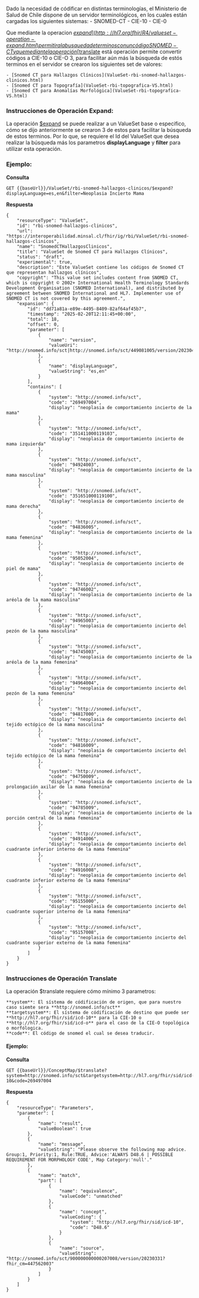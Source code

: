 Dado la necesidad de códificar en distintas terminologías, el Ministerio de Salud de Chile dispone de un servidor terminológicos, en los cuales están cargadas los siguientes sistemas:
    - SNOMED-CT
    - CIE-10
    - CIE-0

Que mediante la operacion [$expand](http://hl7.org/fhir/R4/valueset-operation-expand.html) permitira la busqueda de terminos con un código SNOMED-CT y que mediante la operación [$translate](http://hl7.org/fhir/R4/conceptmap-operation-translate.html) está operación permite convertir códigos a CIE-10 o CIE-O 3, para facilitar aún más la búsqueda de estós terminos en el servidor se crearon los siguientes set de valores:

    - [Snomed CT para Hallazgos Clínicos](ValueSet-rbi-snomed-hallazgos-clinicos.html)
    - [Snomed CT para Topografía](ValueSet-rbi-topografica-VS.html)
    - [Snomed CT para Anomalías Morfológica](ValueSet-rbi-topografica-VS.html)

### Instrucciones de Operación Expand:

La operación [$expand](http://hl7.org/fhir/R4/valueset-operation-expand.html) se puede realizar a un ValueSet base o especifico, cómo se dijo anteriormente se crearon 3 de estos para facilitar la búsqueda de estos terminos. Por lo que, se requiere el Id del ValueSet que desea realizar la búsqueda más los parametros **displayLanguage** y **filter** para utilizar esta operación.

### Ejemplo:

**Consulta**
```
GET {{baseUrl}}/ValueSet/rbi-snomed-hallazgos-clinicos/$expand?displayLanguage=es,en&filter=Neoplasia Incierto Mama
```
**Respuesta**
```
{
    "resourceType": "ValueSet",
    "id": "rbi-snomed-hallazgos-clinicos",
    "url": "https://interoperabilidad.minsal.cl/fhir/ig/rbi/ValueSet/rbi-snomed-hallazgos-clinicos",
    "name": "SnomedCTHallazgosClinicos",
    "title": "ValueSet de Snomed CT para Hallazgos Clínicos",
    "status": "draft",
    "experimental": true,
    "description": "Este ValueSet contiene los códigos de Snomed CT que representan hallazgos clínicos",
    "copyright": "This value set includes content from SNOMED CT, which is copyright © 2002+ International Health Terminology Standards Development Organisation (SNOMED International), and distributed by agreement between SNOMED International and HL7. Implementer use of SNOMED CT is not covered by this agreement.",
    "expansion": {
        "id": "dd71a81a-e89e-4495-8409-82af64af45b7",
        "timestamp": "2025-02-20T12:11:45+00:00",
        "total": 18,
        "offset": 0,
        "parameter": [
            {
                "name": "version",
                "valueUri": "http://snomed.info/sct|http://snomed.info/sct/449081005/version/20230430"
            },
            {
                "name": "displayLanguage",
                "valueString": "es,en"
            }
        ],
        "contains": [
            {
                "system": "http://snomed.info/sct",
                "code": "269497004",
                "display": "neoplasia de comportamiento incierto de la mama"
            },
            {
                "system": "http://snomed.info/sct",
                "code": "351411000119103",
                "display": "neoplasia de comportamiento incierto de mama izquierda"
            },
            {
                "system": "http://snomed.info/sct",
                "code": "94924003",
                "display": "neoplasia de comportamiento incierto de la mama masculina"
            },
            {
                "system": "http://snomed.info/sct",
                "code": "351651000119100",
                "display": "neoplasia de comportamiento incierto de mama derecha"
            },
            {
                "system": "http://snomed.info/sct",
                "code": "94836005",
                "display": "neoplasia de comportamiento incierto de la mama femenina"
            },
            {
                "system": "http://snomed.info/sct",
                "code": "95052004",
                "display": "neoplasia de comportamiento incierto de piel de mama"
            },
            {
                "system": "http://snomed.info/sct",
                "code": "94746002",
                "display": "neoplasia de comportamiento incierto de la aréola de la mama masculina"
            },
            {
                "system": "http://snomed.info/sct",
                "code": "94965003",
                "display": "neoplasia de comportamiento incierto del pezón de la mama masculina"
            },
            {
                "system": "http://snomed.info/sct",
                "code": "94745003",
                "display": "neoplasia de comportamiento incierto de la aréola de la mama femenina"
            },
            {
                "system": "http://snomed.info/sct",
                "code": "94964004",
                "display": "neoplasia de comportamiento incierto del pezón de la mama femenina"
            },
            {
                "system": "http://snomed.info/sct",
                "code": "94817000",
                "display": "neoplasia de comportamiento incierto del tejido ectópico de la mama masculina"
            },
            {
                "system": "http://snomed.info/sct",
                "code": "94816009",
                "display": "neoplasia de comportamiento incierto del tejido ectópico de la mama femenina"
            },
            {
                "system": "http://snomed.info/sct",
                "code": "94750009",
                "display": "neoplasia de comportamiento incierto de la prolongación axilar de la mama femenina"
            },
            {
                "system": "http://snomed.info/sct",
                "code": "94785009",
                "display": "neoplasia de comportamiento incierto de la porción central de la mama femenina"
            },
            {
                "system": "http://snomed.info/sct",
                "code": "94914006",
                "display": "neoplasia de comportamiento incierto del cuadrante inferior interno de la mama femenina"
            },
            {
                "system": "http://snomed.info/sct",
                "code": "94916008",
                "display": "neoplasia de comportamiento incierto del cuadrante inferior externo de la mama femenina"
            },
            {
                "system": "http://snomed.info/sct",
                "code": "95155000",
                "display": "neoplasia de comportamiento incierto del cuadrante superior interno de la mama femenina"
            },
            {
                "system": "http://snomed.info/sct",
                "code": "95157008",
                "display": "neoplasia de comportamiento incierto del cuadrante superior externo de la mama femenina"
            }
        ]
    }
}
```
### Instrucciones de Operación Translate

La operación $translate requiere cómo mínimo 3 parametros:

    **system**: El sístema de códificación de origen, que para nuestro caso siemte sera **http://snomed.info/sct**
    **targetsystem**: El sístema de códificación de destino que puede ser **http://hl7.org/fhir/sid/icd-10** para la CIE-10 o **http://hl7.org/fhir/sid/icd-o** para el caso de la CIE-O topológica o morfólogica.
    **code**: El código de snomed el cual se desea traducir.

#### Ejemplo:

**Consulta**
```
GET {{baseUrl}}/ConceptMap/$translate?system=http://snomed.info/sct&targetsystem=http://hl7.org/fhir/sid/icd-10&code=269497004
```
**Respuesta**
```
{
    "resourceType": "Parameters",
    "parameter": [
        {
            "name": "result",
            "valueBoolean": true
        },
        {
            "name": "message",
            "valueString": "Please observe the following map advice. Group:1, Priority:1, Rule:TRUE, Advice:'ALWAYS D48.6 | POSSIBLE REQUIREMENT FOR MORPHOLOGY CODE', Map Category:'null'."
        },
        {
            "name": "match",
            "part": [
                {
                    "name": "equivalence",
                    "valueCode": "unmatched"
                },
                {
                    "name": "concept",
                    "valueCoding": {
                        "system": "http://hl7.org/fhir/sid/icd-10",
                        "code": "D48.6"
                    }
                },
                {
                    "name": "source",
                    "valueString": "http://snomed.info/sct/900000000000207008/version/20230331?fhir_cm=447562003"
                }
            ]
        }
    ]
}
```